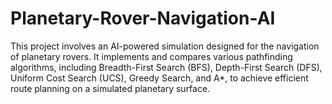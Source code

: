 # Planetary-Rover-Navigation-AI
This project involves an AI-powered simulation designed for the navigation of planetary rovers. It implements and compares various pathfinding algorithms, including Breadth-First Search (BFS), Depth-First Search (DFS), Uniform Cost Search (UCS), Greedy Search, and A*, to achieve efficient route planning on a simulated planetary surface.
